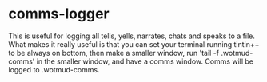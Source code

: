comms-logger
============

This is useful for logging all tells, yells, narrates, chats and speaks to a file. 
What makes it really useful is that you can set your terminal running tintin++ to 
be always on bottom, then make a smaller window, run 'tail -f .wotmud-comms' in 
the smaller window, and have a comms window. Comms will be logged to .wotmud-comms.
